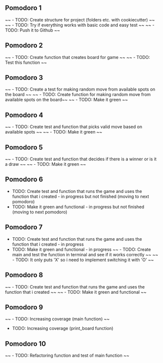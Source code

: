 ## Pomodoro 1

~~ - TODO: Create structure for project (folders etc. with cookiecutter) ~~
~~ - TODO: Try if everything works with basic code and easy test ~~
~~ - TODO: Push it to Github ~~

## Pomodoro 2
~~ - TODO: Create function that creates board for game ~~
~~ - TODO: Test this function ~~

## Pomodoro 3
~~ - TODO: Create a test for making random move from available spots on the board ~~
~~ - TODO: Create function for making random move from available spots on the board~~
~~ - TODO: Make it green ~~

## Pomodoro 4
~~ - TODO: Create test and function that picks valid move based on available spots ~~ 
~~ - TODO: Make it green ~~ 

## Pomodoro 5
~~ - TODO: Create test and function that decides if there is a winner or is it a draw ~~ 
~~ - TODO: Make it green ~~ 

## Pomodoro 6
- TODO: Create test and function that runs the game and uses the function that i created - in progress but not finished (moving to next pomodoro)
- TODO: Make it green and functional - in progress but not finished (moving to next pomodoro)

## Pomodoro 7 
- TODO: Create test and function that runs the game and uses the function that i created - in progress
- TODO: Make it green and functional - in progress
~~ - TODO: Create main and test the function in terminal and see if it works correctly ~~
~~ - TODO: It only puts 'X' so i need to implement switching it with 'O' ~~

## Pomodoro 8
~~ - TODO: Create test and function that runs the game and uses the function that i created ~~
~~ - TODO: Make it green and functional ~~

## Pomodoro 9
~~ - TODO: Increasing coverage (main function) ~~
   - TODO: Increasing coverage (print_board function)

## Pomodoro 10
~~ - TODO: Refactoring function and test of main function ~~
